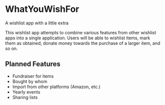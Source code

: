 # WhatYouWishFor
A wishlist app with a little extra

This wishlist app attempts to combine various features from other wishlist apps into a single application. Users will be able to wishlist items, mark them as obtained, donate money towards the purchase of a larger item, and so on.

## Planned Features

- Fundraiser for items
- Bought by whom
- Import from other platforms (Amazon, etc.)
- Yearly events
- Sharing lists